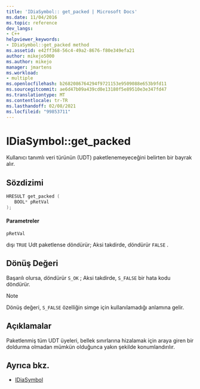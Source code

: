```yaml
---
title: 'IDiaSymbol:: get_packed | Microsoft Docs'
ms.date: 11/04/2016
ms.topic: reference
dev_langs:
- C++
helpviewer_keywords:
- IDiaSymbol::get_packed method
ms.assetid: e42ff368-56c4-49a2-8676-f80e349efa21
author: mikejo5000
ms.author: mikejo
manager: jmartens
ms.workload:
- multiple
ms.openlocfilehash: b2682086764294f9721153e9509088e653b9fd11
ms.sourcegitcommit: ae6d47b09a439cd0e13180f5e89510e3e347fd47
ms.translationtype: MT
ms.contentlocale: tr-TR
ms.lasthandoff: 02/08/2021
ms.locfileid: "99853711"
---
```

# <a name="idiasymbolget_packed"></a>IDiaSymbol::get_packed
Kullanıcı tanımlı veri türünün (UDT) paketlenemeyeceğini belirten bir bayrak alır.

## <a name="syntax"></a>Sözdizimi

```C++
HRESULT get_packed ( 
   BOOL* pRetVal
);
```

#### <a name="parameters"></a>Parametreler
 `pRetVal`

dışı `TRUE` Udt paketlense döndürür; Aksi takdirde, döndürür `FALSE` .

## <a name="return-value"></a>Dönüş Değeri
 Başarılı olursa, döndürür `S_OK` ; Aksi takdirde, `S_FALSE` bir hata kodu döndürür.

> [!NOTE]
> Dönüş değeri, `S_FALSE` özelliğin simge için kullanılamadığı anlamına gelir.

## <a name="remarks"></a>Açıklamalar
 Paketlenmiş tüm UDT üyeleri, bellek sınırlarına hizalamak için araya giren bir doldurma olmadan mümkün olduğunca yakın şekilde konumlandırılır.

## <a name="see-also"></a>Ayrıca bkz.
- [IDiaSymbol](../../debugger/debug-interface-access/idiasymbol.md)